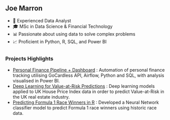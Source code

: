 ## Joe Marron
- 💼 Experienced Data Analyst
- 🎓 MSc in Data Science & Financial Technology
- 📊 Passionate about using data to solve complex problems
- 📈 Proficient in Python, R, SQL, and Power BI

##

### Projects Highlights

- [Personal Finance Pipeline + Dashboard](https://github.com/joemarron/personal-finance-pipeline) : Automation of personal finance tracking utilising GoCardless API, Airflow, Python and SQL, with analysis visualised in Power BI.
- [Deep Learning for Value-at-Risk Predictions](https://github.com/joemarron/real-estate-risk-forecasting) : Deep learning models applied to UK House Price Index data in order to predict Value-at-Risk in the UK real estate industry.
- [Predicting Formula 1 Race Winners in R](https://github.com/joemarron/formula-1-machine-learning) : Developed a Neural Network classifier model to predict Formula 1 race winners using historic race data.
